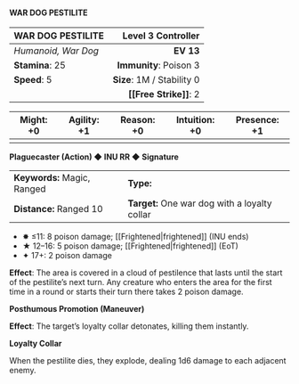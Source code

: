 #### WAR DOG PESTILITE

| WAR DOG PESTILITE   |     **Level 3 Controller** |
| :------------------ | -------------------------: |
| *Humanoid, War Dog* |                  **EV 13** |
| **Stamina**: 25     |     **Immunity**: Poison 3 |
| **Speed**: 5        | **Size**: 1M / Stability 0 |
|                     |         **[[Free Strike]]**: 2 |

| **Might**: +0 | **Agility**: +1 | **Reason**: +0 | **Intuition**: +0 | **Presence**: +1 |
| ------------- | --------------- | -------------- | ----------------- | ---------------- |
|               |                 |                |                   |                  |

**Plaguecaster (Action) ◆ INU RR ◆ Signature**

|                             |                                               |
| :-------------------------- | :-------------------------------------------- |
| **Keywords:** Magic, Ranged | **Type:**                                     |
| **Distance:** Ranged 10     | **Target:** One war dog with a loyalty collar |

- ✸ ≤11: 8 poison damage; [[Frightened|frightened]] (INU ends)
- ★ 12–16: 5 poison damage; [[Frightened|frightened]] (EoT)
- ✦ 17+: 2 poison damage

**Effect**: The area is covered in a cloud of pestilence that lasts until the start of the pestilite’s next turn. Any creature who enters the area for the first time in a round or starts their turn there takes 2 poison damage.

**Posthumous Promotion (Maneuver)**

**Effect**: The target’s loyalty collar detonates, killing them instantly.

**Loyalty Collar**

When the pestilite dies, they explode, dealing 1d6 damage to each adjacent enemy.
